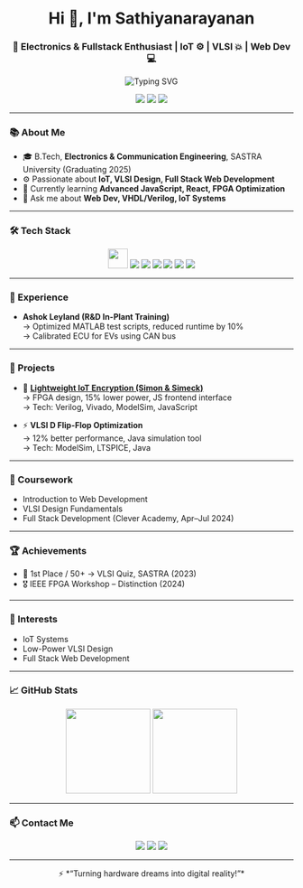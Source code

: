 <!-- ✨ Super Cool GitHub Profile README ✨ -->

<h1 align="center">Hi 👋, I'm Sathiyanarayanan</h1>
<h3 align="center">🚀 Electronics & Fullstack Enthusiast | IoT ⚙️ | VLSI 💥 | Web Dev 💻</h3>

<p align="center">
  <img src="https://readme-typing-svg.demolab.com?font=Fira+Code&size=26&pause=1000&color=36BCB6&center=true&vCenter=true&width=450&lines=Turning+Ideas+Into+Reality;Building+Smart+IoT+Systems;Optimizing+VLSI+Designs;Crafting+Cool+Web+Apps" alt="Typing SVG" />
</p>

<p align="center">
  <a href="mailto:sathiyaram5311@gmail.com"><img src="https://img.shields.io/badge/Email-D14836?style=for-the-badge&logo=gmail&logoColor=white"/></a>
  <a href="https://www.linkedin.com/in/sathiyanarayanan5311"><img src="https://img.shields.io/badge/LinkedIn-0077B5?style=for-the-badge&logo=linkedin&logoColor=white"/></a>
  <a href="https://github.com/Sathiyanarayanan53"><img src="https://img.shields.io/badge/GitHub-181717?style=for-the-badge&logo=github&logoColor=white"/></a>
</p>

---

### 📚 About Me

- 🎓 B.Tech, **Electronics & Communication Engineering**, SASTRA University (Graduating 2025)  
- ⚙️ Passionate about **IoT, VLSI Design, Full Stack Web Development**  
- 🌱 Currently learning **Advanced JavaScript, React, FPGA Optimization**  
- 💬 Ask me about **Web Dev, VHDL/Verilog, IoT Systems**

---

### 🛠️ Tech Stack

<p align="center">
  <img src="https://skillicons.dev/icons?i=js,html,css,java,react" height="35"/>
  <img src="https://img.shields.io/badge/VHDL-0175C2?style=for-the-badge&logo=verilog&logoColor=white"/>
  <img src="https://img.shields.io/badge/FPGA-009688?style=for-the-badge&logo=fpga&logoColor=white"/>
  <img src="https://img.shields.io/badge/Arduino-00979D?style=for-the-badge&logo=arduino&logoColor=white"/>
  <img src="https://img.shields.io/badge/ESP32-3C3C3C?style=for-the-badge&logo=espressif&logoColor=white"/>
  <img src="https://img.shields.io/badge/ModelSim-007ACC?style=for-the-badge&logo=siemens&logoColor=white"/>
  <img src="https://img.shields.io/badge/HSPICE-FF6F00?style=for-the-badge&logo=spice&logoColor=white"/>
</p>

---

### 💼 Experience

- **Ashok Leyland (R&D In-Plant Training)**  
  → Optimized MATLAB test scripts, reduced runtime by 10%  
  → Calibrated ECU for EVs using CAN bus

---

### 🚀 Projects

- 🔐 **[Lightweight IoT Encryption (Simon & Simeck)](https://github.com/Sathiyanarayanan53/iot-encryption)**  
  → FPGA design, 15% lower power, JS frontend interface  
  → Tech: Verilog, Vivado, ModelSim, JavaScript

- ⚡ **VLSI D Flip-Flop Optimization**  
  → 12% better performance, Java simulation tool  
  → Tech: ModelSim, LTSPICE, Java

---

### 📖 Coursework

- Introduction to Web Development  
- VLSI Design Fundamentals  
- Full Stack Development (Clever Academy, Apr–Jul 2024)

---

### 🏆 Achievements

- 🥇 1st Place / 50+ → VLSI Quiz, SASTRA (2023)  
- 🎖️ IEEE FPGA Workshop – Distinction (2024)

---

### 🎯 Interests

- IoT Systems  
- Low-Power VLSI Design  
- Full Stack Web Development

---

### 📈 GitHub Stats

<p align="center">
  <img src="https://github-readme-stats.vercel.app/api?username=Sathiyanarayanan53&show_icons=true&theme=radical" height="150"/>
  <img src="https://github-readme-stats.vercel.app/api/top-langs/?username=Sathiyanarayanan53&layout=compact&theme=radical" height="150"/>
</p>

---

### 📫 Contact Me

<p align="center">
  <a href="mailto:sathiyaram5311@gmail.com"><img src="https://img.shields.io/badge/Email-D14836?style=for-the-badge&logo=gmail&logoColor=white"/></a>
  <a href="https://www.linkedin.com/in/sathiyanarayanan5311"><img src="https://img.shields.io/badge/LinkedIn-0077B5?style=for-the-badge&logo=linkedin&logoColor=white"/></a>
  <a href="https://github.com/Sathiyanarayanan53"><img src="https://img.shields.io/badge/GitHub-181717?style=for-the-badge&logo=github&logoColor=white"/></a>
</p>

---

<p align="center">
  ⚡ *“Turning hardware dreams into digital reality!”*
</p>
